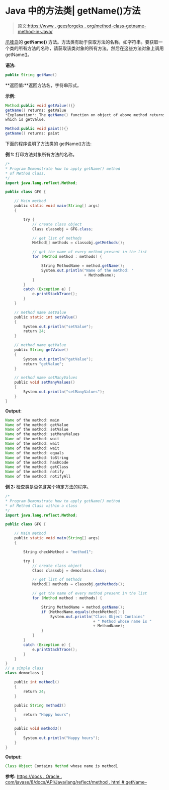 # Java 中的方法类| getName()方法

> 原文:[https://www . geesforgeks . org/method-class-getname-method-in-Java/](https://www.geeksforgeeks.org/method-class-getname-method-in-java/)

[爪哇岛](https://www.geeksforgeeks.org/reflection-in-java/)的 **getName()** 方法。方法类有助于获取方法的名称，如字符串。要获取一个类的所有方法的名称，请获取该类对象的所有方法。然后在这些方法对象上调用 getName()。

**语法:**

```java
public String getName()
```

**返回值:**返回方法名，字符串形式。

**示例:**

```java
Method:public void getValue(){}
getName() returns: getValue
*Explanation*: The getName() function on object of above method returns name of method
which is getValue.

Method:public void paint(){}
getName() returns: paint

```

下面的程序说明了方法类的 getName()方法:

**例 1:** 打印方法对象所有方法的名称。

```java
/*
* Program Demonstrate how to apply getName() method
* of Method Class.
*/
import java.lang.reflect.Method;

public class GFG {

    // Main method
    public static void main(String[] args)
    {

        try {
            // create class object
            Class classobj = GFG.class;

            // get list of methods
            Method[] methods = classobj.getMethods();

            // get the name of every method present in the list
            for (Method method : methods) {

                String MethodName = method.getName();
                System.out.println("Name of the method: "
                                   + MethodName);
            }
        }
        catch (Exception e) {
            e.printStackTrace();
        }
    }

    // method name setValue
    public static int setValue()
    {
        System.out.println("setValue");
        return 24;
    }

    // method name getValue
    public String getValue()
    {
        System.out.println("getValue");
        return "getValue";
    }

    // method name setManyValues
    public void setManyValues()
    {
        System.out.println("setManyValues");
    }
}
```

**Output:**

```java
Name of the method: main
Name of the method: getValue
Name of the method: setValue
Name of the method: setManyValues
Name of the method: wait
Name of the method: wait
Name of the method: wait
Name of the method: equals
Name of the method: toString
Name of the method: hashCode
Name of the method: getClass
Name of the method: notify
Name of the method: notifyAll

```

**例 2:** 检查类是否包含某个特定方法的程序。

```java
/*
* Program Demonstrate how to apply getName() method
* of Method Class within a class
*/
import java.lang.reflect.Method;

public class GFG {

    // Main method
    public static void main(String[] args)
    {

        String checkMethod = "method1";

        try {
            // create class object
            Class classobj = democlass.class;

            // get list of methods
            Method[] methods = classobj.getMethods();

            // get the name of every method present in the list
            for (Method method : methods) {

                String MethodName = method.getName();
                if (MethodName.equals(checkMethod)) {
                    System.out.println("Class Object Contains"
                                       + " Method whose name is "
                                       + MethodName);
                }
            }
        }
        catch (Exception e) {
            e.printStackTrace();
        }
    }
}
// a simple class
class democlass {

    public int method1()
    {
        return 24;
    }

    public String method2()
    {
        return "Happy hours";
    }

    public void method3()
    {
        System.out.println("Happy hours");
    }
}
```

**Output:**

```java
Class Object Contains Method whose name is method1

```

**参考:**
[https://docs . Oracle . com/javase/8/docs/API/Java/lang/reflect/method . html # getName–](https://docs.oracle.com/javase/8/docs/api/java/lang/reflect/Method.html#getName--)